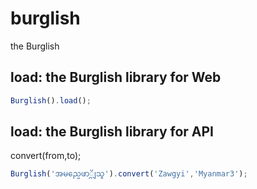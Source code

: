# burglish

the Burglish

load: the Burglish library for Web
-------------------
```javascript
Burglish().load();
```

load: the Burglish library for API
-------------------
convert(from,to);
```javascript
Burglish('အမည္မေဖာ္လိုသူ').convert('Zawgyi','Myanmar3');

```

